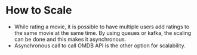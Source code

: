 # How to Scale
- While rating a movie, it is possible to have multiple users add ratings to the same movie at the same time. By using queues or kafka, the scaling can be done and this makes it asynchronous.
- Asynchronous call to call OMDB API is the other option for scalability.